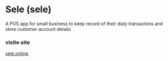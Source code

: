 # Sele (sele)

A POS app for small business to keep record of their dialy transactons and store customer account details

### visite site

[sele.online](https://wwww.sele.online).
